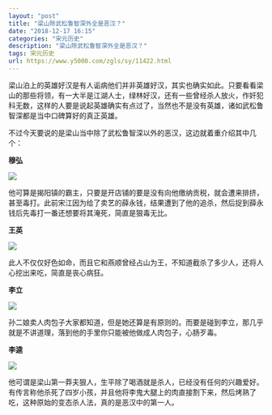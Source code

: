 ```yaml
---
layout: "post"
title: "梁山除武松鲁智深外全是恶汉？"
date: "2018-12-17 16:15"
categories: "宋元历史"
description: "梁山除武松鲁智深外全是恶汉？"
tags: 宋元历史
url: https://www.y5000.com/zgls/sy/11422.html
---
```






梁山泊上的英雄好汉是有人诟病他们并非英雄好汉，其实也确实如此。只要看看梁山的那些将领，有一大半是江湖人士，绿林好汉，还有一些曾经杀人放火，作奸犯科无数，这样的人要是说起英雄确实有点过了，当然也不是没有英雄，诸如武松鲁智深都是当中口碑算好的真正英雄。

不过今天要说的是梁山当中除了武松鲁智深以外的恶汉，这边就着重介绍其中几个：

**穆弘**

![](https://img.y5000.com/uploads/allimg/170119/1012441M1-0.jpg)

他可算是揭阳镇的霸主，只要是开店铺的要是没有向他缴纳贡税，就会遭来排挤，甚至毒打。此前宋江因为给了卖艺的薛永钱，结果遭到了他的追杀，然后捉到薛永钱后先毒打一番还想要将其淹死，简直是狠毒无比。

**王英**

![](https://img.y5000.com/uploads/allimg/170119/1012445240-1.jpg)

此人不仅仅好色如命，而且它和燕顺曾经占山为王，不知道截杀了多少人，还将人心挖出来吃，简直是丧心病狂。

**李立**

![](https://img.y5000.com/uploads/allimg/170119/101244H01-2.jpg)

孙二娘卖人肉包子大家都知道，但是她还算是有原则的。而要是碰到李立，那几乎就是不讲道理，落到他的手里你只能被他做成人肉包子，心肠歹毒。

**李逵**

![](https://img.y5000.com/uploads/allimg/170119/1012446300-3.jpg)

他可谓是梁山第一莽夫狠人，生平除了喝酒就是杀人，已经没有任何的兴趣爱好。有传言称他杀死了四岁小孩，并且他将李鬼大腿上的肉直接割下来，然后烤熟了吃，这种原始的变态杀人法，真的是恶汉中的第一人。
